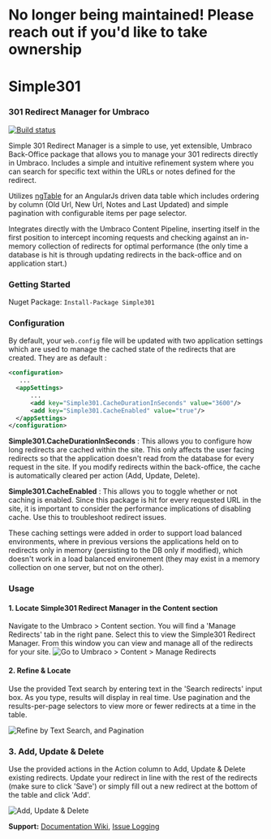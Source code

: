 # No longer being maintained! Please reach out if you'd like to take ownership

# Simple301
### 301 Redirect Manager for Umbraco ###
[![Build status](https://img.shields.io/appveyor/ci/wkallhof/simple301/master.svg)](https://ci.appveyor.com/project/wkallhof/simple301/branch/master)

Simple 301 Redirect Manager is a simple to use, yet extensible, Umbraco Back-Office package that allows you to manage your 301 redirects directly in Umbraco. Includes a simple and intuitive refinement system where you can search for specific text within the URLs or notes defined for the redirect. 

Utilizes [ngTable][ngTableLink] for an AngularJs driven data table which includes ordering by column (Old Url, New Url, Notes and Last Updated) and simple pagination with configurable items per page selector. 

Integrates directly with the Umbraco Content Pipeline, inserting itself in the first position to intercept incoming requests and checking against an in-memory collection of redirects for optimal performance (the only time a database is hit is through updating redirects in the back-office and on application start.)

### Getting Started ###

Nuget Package: ` Install-Package Simple301 `

### Configuration ###
By default, your `web.config` file will be updated with two application settings which are used to manage the cached state of the redirects that are created. They are as default :
```xml
<configuration>
   ...
  <appSettings>
      ...
      <add key="Simple301.CacheDurationInSeconds" value="3600"/>
      <add key="Simple301.CacheEnabled" value="true"/>
  </appSettings>
</configuration>
```

**Simple301.CacheDurationInSeconds** : This allows you to configure how long redirects are cached within the site. This only affects the user facing redirects so that the application doesn't read from the database for every request in the site. If you modify redirects within the back-office, the cache is automatically cleared per action (Add, Update, Delete). 

**Simple301.CacheEnabled** : This allows you to toggle whether or not caching is enabled. Since this package is hit for every requested URL in the site, it is important to consider the performance implications of disabling cache. Use this to troubleshoot redirect issues.

These caching settings were added in order to support load balanced environments, where in previous versions the applications held on to redirects only in memory (persisting to the DB only if modified), which doesn't work in a load balanced environement (they may exist in a memory collection on one server, but not on the other). 

### Usage ###

#### 1. Locate Simple301 Redirect Manager in the Content section ####
Navigate to the Umbraco > Content section. You will find a 'Manage Redirects' tab in the right pane. Select this to view the Simple301 Redirect Manager. From this window you can view and manage all of the redirects for your site.
![Go to Umbraco > Content > Manage Redirects][locateImage]

#### 2. Refine & Locate ####
Use the provided Text search by entering text in the 'Search redirects' input box. As you type, results will display in real time. Use pagination and the results-per-page selectors to view more or fewer redirects at a time in the table.

![Refine by Text Search, and Pagination][refineImage]

### 3. Add, Update & Delete ###
Use the provided actions in the Action column to Add, Update & Delete existing redirects. Update your redirect in line with the rest of the redirects (make sure to click 'Save') or simply fill out a new redirect at the bottom of the table and click 'Add'. 

![Add, Update & Delete][crudImage]

__Support:__ [Documentation Wiki](https://github.com/wkallhof/Simple301/wiki), [Issue Logging](https://github.com/wkallhof/Simple301/issues)

[ngTableLink]: https://github.com/esvit/ng-table
[highlightJsLink]: https://github.com/isagalaev/highlight.js
[locateImage]: package/Locate.gif  "Locate"
[refineImage]: package/Refine.gif  "Refine"
[crudImage]: package/Crud.gif "Create, Update & Delete"
